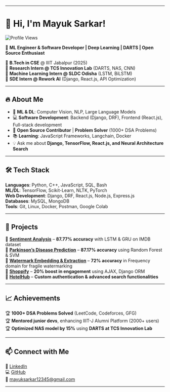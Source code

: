 
---

# 👋 Hi, I'm Mayuk Sarkar!  

![Profile Views](https://komarev.com/ghpvc/?username=mks2002&color=blue&style=flat-square)

🚀 **ML Engineer & Software Developer | Deep Learning | DARTS | Open Source Enthusiast**  

🔹 **B.Tech in CSE** @ IIIT Jabalpur (2025)  
🔹 **Research Intern @ TCS Innovation Lab** (DARTS, NAS, CNN)  
🔹 **Machine Learning Intern @ SLDC Odisha** (LSTM, BiLSTM)  
🔹 **SDE Intern @ Rework AI** (Django, React.js, API Optimization)  

---

## 🔥 About Me  
- 🧠 **ML & DL**: Computer Vision, NLP, Large Language Models  
- 💻 **Software Development**: Backend (Django, DRF), Frontend (React.js), Full-stack development  
- 🚀 **Open Source Contributor** | **Problem Solver** (1000+ DSA Problems)  
- 📚 **Learning**: JavaScript Frameworks, Langchain, Docker  
- 💡 Ask me about **Django, TensorFlow, React.js, and Neural Architecture Search**  

---

## 🛠️ Tech Stack  
**Languages**: Python, C++, JavaScript, SQL, Bash  
**ML/DL**: TensorFlow, Scikit-Learn, NLTK, PyTorch  
**Web Development**: Django, DRF, React.js, Node.js, Express.js  
**Databases**: MySQL, MongoDB  
**Tools**: Git, Linux, Docker, Postman, Google Colab  

---

## 🚀 Projects  
📌 **[Sentiment Analysis](https://github.com/mks2002/Sentiment-Analysis)** – **87.77% accuracy** with LSTM & GRU on IMDB dataset  
📌 **[Parkinson’s Disease Prediction](https://github.com/mks2002/Parkinsons-Prediction)** – **87.17% accuracy** using Random Forest & SVM  
📌 **[Watermark Embedding & Extraction](https://github.com/mks2002/Reversible-Watermarking-Scheme)** – **72% accuracy** in Frequency domain for fragile watermarking <br>
📌 **[Shoppify](https://github.com/mks2002/Shoppify)** – **20% boost in engagement** using AJAX, Django ORM  
📌 **[HotelHub](https://github.com/mks2002/Hotelhub)** – **Custom authentication & advanced search functionalities**  

---

## 📈 Achievements  
🏆 **1000+ DSA Problems Solved** (LeetCode, Codeforces, GFG)  
🏆 **Mentored junior devs**, enhancing IIIT-J Alumni Platform (2000+ users)  
🏆 **Optimized NAS model by 15%** using **DARTS at TCS Innovation Lab**  

---

## 📫 Connect with Me  
💼 [LinkedIn](https://www.linkedin.com/in/mayuk-sarkar-088726210/)  
💻 [GitHub](https://github.com/mks2002)  
📧 mayuksarkar12345@gmail.com  

---

<!---
mks2002/mks2002 is a ✨ special ✨ repository because its `README.md` (this file) appears on your GitHub profile.
You can click the Preview link to take a look at your changes.
--->
